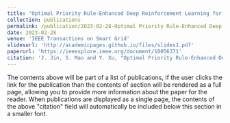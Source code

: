 ```yaml
---
title: "Optimal Priority Rule-Enhanced Deep Reinforcement Learning for Charging Scheduling in an Electric Vehicle Battery Swapping Station"
collection: publications
permalink: /publication/2023-02-28-Optimal Priority Rule-Enhanced Deep Reinforcement Learning for Charging Scheduling in an Electric Vehicle Battery Swapping Station
date: 2023-02-28
venue: 'IEEE Transactions on Smart Grid'
slidesurl: 'http://academicpages.github.io/files/slides1.pdf'
paperurl: 'https://ieeexplore.ieee.org/document/10056371'
citation: 'J. Jin, S. Mao and Y. Xu, "Optimal Priority Rule-Enhanced Deep Reinforcement Learning for Charging Scheduling in an Electric Vehicle Battery Swapping Station," in IEEE Transactions on Smart Grid, vol. 14, no. 6, pp. 4581-4593, Nov. 2023,'
---
```


The contents above will be part of a list of publications, if the user clicks the link for the publication than the contents of section will be rendered as a full page, allowing you to provide more information about the paper for the reader. When publications are displayed as a single page, the contents of the above "citation" field will automatically be included below this section in a smaller font.